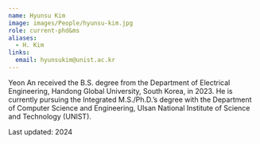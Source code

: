 ```yaml
---
name: Hyunsu Kim
image: images/People/hyunsu-kim.jpg
role: current-phd&ms
aliases:
  - H. Kim
links:
  email: hyunsukim@unist.ac.kr
---
```


Yeon An received the B.S. degree from the Department of Electrical Engineering, Handong Global University, South Korea, in 2023. He is currently pursuing the Integrated M.S./Ph.D.’s degree with the Department of Computer Science and Engineering, Ulsan National Institute of Science and Technology (UNIST).

Last updated: 2024